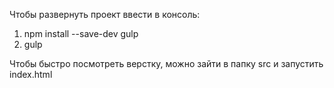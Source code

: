 Чтобы развернуть проект ввести в консоль:

  1) npm install --save-dev gulp
  2) gulp
  
Чтобы быстро посмотреть верстку, можно зайти в папку src и запустить index.html
